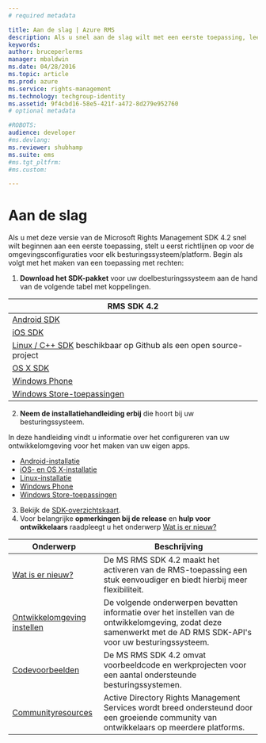 ```yaml
---
# required metadata

title: Aan de slag | Azure RMS
description: Als u snel aan de slag wilt met een eerste toepassing, leest u de installatiehandleidingen voor de ontwikkelingsomgevingen van alle besturingssystemen/platforms.
keywords:
author: bruceperlerms
manager: mbaldwin
ms.date: 04/28/2016
ms.topic: article
ms.prod: azure
ms.service: rights-management
ms.technology: techgroup-identity
ms.assetid: 9f4cbd16-58e5-421f-a472-8d279e952760
# optional metadata

#ROBOTS:
audience: developer
#ms.devlang:
ms.reviewer: shubhamp
ms.suite: ems
#ms.tgt_pltfrm:
#ms.custom:

---
```


# Aan de slag

Als u met deze versie van de Microsoft Rights Management SDK 4.2 snel wilt beginnen aan een eerste toepassing, stelt u eerst richtlijnen op voor de omgevingsconfiguraties voor elk besturingssysteem/platform. Begin als volgt met het maken van een toepassing met rechten:

1. **Download het SDK-pakket** voor uw doelbesturingssysteem aan de hand van de volgende tabel met koppelingen.

  |RMS SDK 4.2|
  |---------------|
  |[Android SDK](http://Go.Microsoft.Com/FWLink/p/?LinkId=404271)|
  |[iOS SDK](http://Go.Microsoft.Com/FWLink/p/?LinkId=404272)|
  |[Linux / C++ SDK](https://github.com/AzureAD/rms-sdk-for-cpp) beschikbaar op Github als een open source-project|
  |[OS X SDK](http://Go.Microsoft.Com/FWLink/p/?LinkId=404273)|
  |[Windows Phone](http://go.microsoft.com/fwlink/p/?LinkId=524758)|
  |[Windows Store-toepassingen](http://go.microsoft.com/fwlink/p/?LinkID=526163)|

2. **Neem de installatiehandleiding erbij** die hoort bij uw besturingssysteem.

  In deze handleiding vindt u informatie over het configureren van uw ontwikkelomgeving voor het maken van uw eigen apps.
  - [Android-installatie](android-sdk.md)
  - [iOS- en OS X-installatie](ios-sdk.md)          
  - [Linux-installatie](linux-setup.md)              
  - [Windows Phone](windows-phone-apps.md)     
  - [Windows Store-toepassingen](winrt-sdk.md)

3. Bekijk de [SDK-overzichtskaart](api-reference-4-2.md).
4. Voor belangrijke **opmerkingen bij de release** en **hulp voor ontwikkelaars** raadpleegt u het onderwerp [Wat is er nieuw?](release-notes.md)

  |Onderwerp|Beschrijving|
  |-----|-----------|
  |[Wat is er nieuw?](release-notes.md)|De MS RMS SDK 4.2 maakt het activeren van de RMS-toepassing een stuk eenvoudiger en biedt hierbij meer flexibiliteit.|
  |[Ontwikkelomgeving instellen](setup-developer-environment.md)|De volgende onderwerpen bevatten informatie over het instellen van de ontwikkelomgeving, zodat deze samenwerkt met de AD RMS SDK-API's voor uw besturingssysteem.|
  |[Codevoorbeelden](code-examples.md)|De MS RMS SDK 4.2 omvat voorbeeldcode en werkprojecten voor een aantal ondersteunde besturingssystemen.|
  |[Communityresources](community-resources.md)|Active Directory Rights Management Services wordt breed ondersteund door een groeiende community van ontwikkelaars op meerdere platforms.|


<!--HONumber=Apr16_HO4-->


